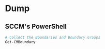 # Dump

## SCCM's PowerShell

```powershell
# Collect the Boundaries and Boundary Groups
Get-CMBoundary
```
